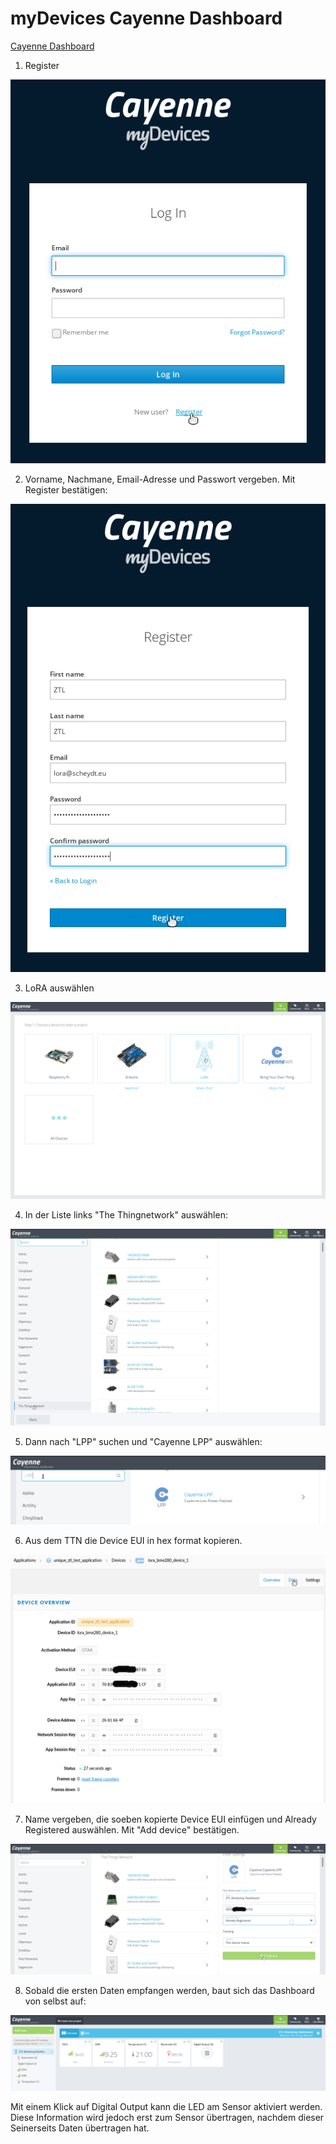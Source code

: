 # myDevices Cayenne Dashboard
[Cayenne Dashboard](https://cayenne.mydevices.com/)

1. Register

![CAYENNE1](Pictures_Cayenne/Screenshot_20201028_194106.png)

2. Vorname, Nachmane, Email-Adresse und Passwort vergeben. Mit Register bestätigen:

![CAYENNE1](Pictures_Cayenne/Screenshot_20201028_194218.png)

3. LoRA auswählen

![CAYENNE1](Pictures_Cayenne/Screenshot_20201028_194320.png)

4. In der Liste links "The Thingnetwork" auswählen:

![CAYENNE1](Pictures_Cayenne/Screenshot_20201028_200921.png)

5. Dann nach "LPP" suchen und "Cayenne LPP" auswählen:

![CAYENNE1](Pictures_Cayenne/Screenshot_20201028_200932.png)

6. Aus dem TTN die Device EUI in hex format kopieren.

![CAYENNE1](Pictures_Cayenne/Screenshot_20201028_193343.png)

7. Name vergeben, die soeben kopierte Device EUI einfügen und Already Registered auswählen. Mit "Add device" bestätigen.

![CAYENNE1](Pictures_Cayenne/Screenshot_20201028_201020.png)

8. Sobald die ersten Daten empfangen werden, baut sich das Dashboard von selbst auf:

![CAYENNE1](Pictures_Cayenne/Screenshot_20201028_201038.png)

Mit einem Klick auf Digital Output kann die LED am Sensor aktiviert werden. Diese Information wird jedoch erst zum Sensor übertragen, nachdem dieser Seinerseits Daten übertragen hat.